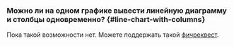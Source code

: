 ### Можно ли на одном графике вывести линейную диаграмму и столбцы одновременно? {#line-chart-with-columns}

Пока такой возможности нет. Можете поддержать такой [фичреквест]( https://cloud.yandex.ru/features/878). 
